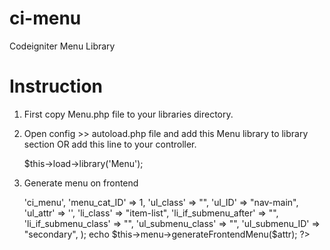 # ci-menu
Codeigniter Menu Library

# Instruction 
1.  First copy Menu.php file to your libraries directory.
2.  Open config >> autoload.php file and add this Menu library to library section 
    OR
    add this line to your controller.

    $this->load->library('Menu');

3.  Generate menu on frontend

    <?php
    $attr = array(
        'table_name'          => 'ci_menu',
        'menu_cat_ID'         =>  1,
        'ul_class'            => "",
        'ul_ID'               => "nav-main",
        'ul_attr'             => '',
        'li_class'            => "item-list",
        'li_if_submenu_after' => "<i class='fa fa-angle-down'></i>",
        'li_if_submenu_class' => "",
        'ul_submenu_class'    => "",
        'ul_submenu_ID'       => "secondary",
    );
    echo $this->menu->generateFrontendMenu($attr);
    ?>    